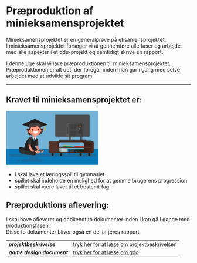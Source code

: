 <h1> Præproduktion af minieksamensprojektet </h1>

Minieksamensprojektet er en generalprøve på eksamensprojektet.      
I minieksamensprojektet forsøger vi at gennemføre alle faser og arbejde med alle aspekter i et ddu-projekt og samtidigt skrive en rapport.    

I denne uge skal vi lave præproduktionen til minieksamensprojektet.    
Præproduktionen er alt det, der foregår inden man går i gang med selve arbejdet med at udvikle sit program.   

-----------------------------------------------------------------------------------------------------------

## Kravet til minieksamensprojektet er: 

<img src="/forlob8_pre_mini/learninggames2.jpg" alt="learninggames" style="max-width:50%">

- i skal lave et læringsspil til gymnasiet 
- spillet skal indeholde en mulighed for at gemme brugerens progression
- spillet skal være lavet til et bestemt fag

## Præproduktions aflevering:

I skal have afleveret og godkendt to dokumenter inden i kan gå i gange med produktionsfasen.    
Disse to dokumenter bliver også en del af jeres rapport.           

|                           |                                              |
|---------------------------|----------------------------------------------|
|***projektbeskrivelse***   | [tryk her for at læse om projektbeskrivelsen](projektbeskrivelse/projektbeskrivelsen.md) |
|***game design document*** | [tryk her for at læse om gdd](gdd/gdd.md) |





